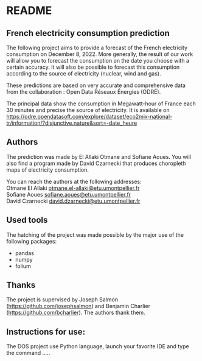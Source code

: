 # README

## French electricity consumption prediction

The following project aims to provide a forecast of the French electricity consumption on December 8, 2022.
More generally, the result of our work will allow you to forecast the consumption on the date you choose with a certain accuracy.
It will also be possible to forecast this consumption according to the source of electricity (nuclear, wind and gas).

These predictions are based on very accurate and comprehensive data from the collaboration : Open Data Réseaux Énergies (ODRÉ).

The principal data show the consumption in Megawatt-hour of France each 30 minutes and precise the source of electricity.
It is available on https://odre.opendatasoft.com/explore/dataset/eco2mix-national-tr/information/?disjunctive.nature&sort=-date_heure

## Authors

The prediction was made by El Allaki Otmane and Sofiane Aoues.
You will also find a program made by David Czarnecki that produces choropleth maps of electricity consumption.

You can reach the authors at the following addresses: <br/>
Otmane El Allaki otmane.el-allaki@etu.umontpellier.fr <br/>
Sofiane Aoues  sofiane.aoues@etu.umontpellier.fr <br/>
David Czarnecki  david.dzarnecki@etu.umontpellier.fr

## Used tools

The hatching of the project was made possible by the major use of the following packages:
- pandas
- numpy
- folium

## Thanks

The project is supervised by Joseph Salmon (https://github.com/josephsalmon) and Benjamin Charlier (https://github.com/bcharlier).
The authors thank them.

## Instructions for use:

The DOS project use Python language, launch your favorite IDE and type the command .....
